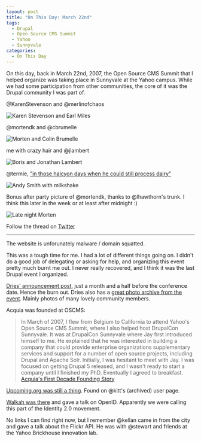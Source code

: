 ```yaml
---
layout: post
title: "On This Day: March 22nd"
tags:
  - Drupal
  - Open Source CMS Summit
  - Yahoo
  - Sunnyvale
categories:
  - On This Day
---
```

On this day, back in March 22nd, 2007, the Open Source CMS Summit that I helped organize was taking place in Sunnyvale at the Yahoo campus. While we had some participation from other communities, the core of it was the Drupal community I was part of.
<!-- more -->

@KarenStevenson and @merlinofchaos

![Karen Stevenson and Earl Miles](https://ipfs.runfission.com/ipfs/QmSgPowo9xNr9NFbeXZEizc2pGy8daJFAjaph1LBKKXpjR/2020-03-22_09-17-57_935.jpeg)

@mortendk and @cbrumelle

![Morten and Colin Brumelle](https://ipfs.runfission.com/ipfs/QmSgPowo9xNr9NFbeXZEizc2pGy8daJFAjaph1LBKKXpjR/2020-03-22_09-17-57_951.jpeg)

me with crazy hair and @jlambert

![Boris and Jonathan Lambert](https://ipfs.runfission.com/ipfs/QmSgPowo9xNr9NFbeXZEizc2pGy8daJFAjaph1LBKKXpjR/2020-03-22_09-17-57_963.jpeg)

@termie, ["in those halcyon days when he could still process dairy"](https://twitter.com/termie/status/1242139688489512963)

![Andy Smith with milkshake](https://ipfs.runfission.com/ipfs/QmSgPowo9xNr9NFbeXZEizc2pGy8daJFAjaph1LBKKXpjR/2020-03-22_09-17-57_905.jpeg)


Bonus after party picture of @mortendk, thanks to @lhawthorn's trunk. I think this later in the week or at least after midnight :)

![Late night Morten](https://ipfs.runfission.com/ipfs/QmSgPowo9xNr9NFbeXZEizc2pGy8daJFAjaph1LBKKXpjR/late-night-in-sunnyvale_mortendk.jpg)

Follow the thread on [Twitter](https://twitter.com/bmann/status/1241765691201589250)

---

The website is unforunately malware / domain squatted.

This was a tough time for me. I had a lot of different things going on. I didn't do a good job of delegating or asking for help, and organizing this event pretty much burnt me out. I never really recovered, and I think it was the last Drupal event I organized.

[Dries' announcement post](https://dri.es/open-source-cms-summit-at-yahoo), just a month and a half before the conference date. Hence the burn out. Dries also has a [great photo archive from the event](https://dri.es/album/drupalcon-sunnyvale-2007/). Mainly photos of many lovely community members.

Acquia was founded at OSCMS:

> In March of 2007, I flew from Belgium to California to attend Yahoo's Open Source CMS Summit, where I also helped host DrupalCon Sunnyvale. It was at DrupalCon Sunnyvale where Jay first introduced himself to me. He explained that he was interested in building a company that could provide enterprise organizations supplementary services and support for a number of open source projects, including Drupal and Apache Solr. Initially, I was hesitant to meet with Jay. I was focused on getting Drupal 5 released, and I wasn't ready to start a company until I finished my PhD. Eventually I agreed to breakfast.
> [Acquia's First Decade Founding Story](https://www.acquia.com/blog/dries/acquias-first-decade-founding-story/29/06/2017/3307006)

[Upcoming.org was still a thing](https://archive.upcoming.org/event/2007-oscms-summit-at-yahoo-150576). Found on @kitt's (archived) user page.

[Walkah was there](https://walkah.net/blog/walkah/open-source-cms-summit-yahoo/) and gave a talk on OpenID. Apparently we were calling this part of the Identity 2.0 movement.

No links I can find right now, but I remember @kellan came in from the city and gave a talk about the Flickr API. He was with @stewart and friends at the Yahoo Brickhouse innovation lab.
